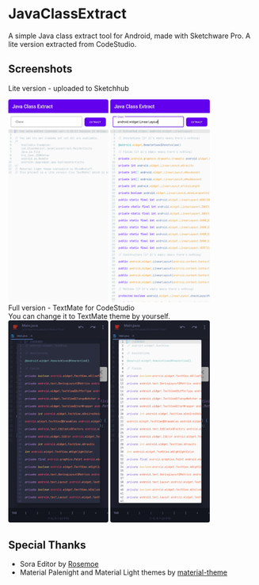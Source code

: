 # JavaClassExtract
A simple Java class extract tool for Android, made with Sketchware Pro.
A lite version extracted from CodeStudio.

## Screenshots
Lite version - uploaded to Sketchhub
<div style="overflow: hidden;">
<img src="/screenshots/JavaClassExtract_screenshot01.jpg" alt="General Preview" style="border-radius: 4px;" width="40%" align="bottom" />
<img src="/screenshots/JavaClassExtract_screenshot02.jpg" alt="General Preview" style="border-radius: 4px;" width="40%" align="bottom" />
</div>
Full version - TextMate for CodeStudio
<br>
You can change it to TextMate theme by yourself.
<div style="overflow: hidden;">
<img src="/screenshots/Codestudio_textmate_material_palenight.jpg" alt="General Preview" style="border-radius: 4px;" width="40%" align="bottom" />
<img src="/screenshots/Codestudio_textmate_material_light.jpg" alt="General Preview" style="border-radius: 4px;" width="40%" align="bottom" />
</div>

## Special Thanks
- Sora Editor by [Rosemoe](https://github.com/Rosemoe/sora-editor)
- Material Palenight and Material Light themes by [material-theme](https://github.com/material-theme/vsc-material-theme)
